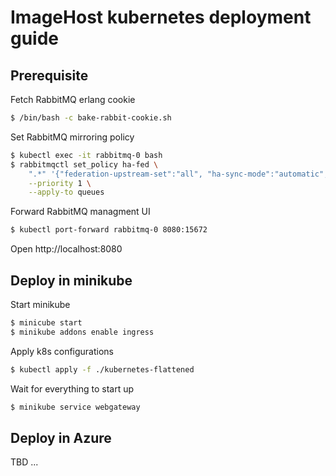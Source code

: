 # ImageHost kubernetes deployment guide



## Prerequisite
Fetch RabbitMQ erlang cookie
```bash
$ /bin/bash -c bake-rabbit-cookie.sh
```

Set RabbitMQ mirroring policy
```bash
$ kubectl exec -it rabbitmq-0 bash
$ rabbitmqctl set_policy ha-fed \
    ".*" '{"federation-upstream-set":"all", "ha-sync-mode":"automatic", "ha-mode":"nodes", "ha-params":["rabbit@rabbitmq-0.rabbitmq.default.svc.cluster.local","rabbit@rabbitmq-1.rabbitmq.default.svc.cluster.local","rabbit@rabbitmq-2.rabbitmq.default.svc.cluster.local"]}' \
    --priority 1 \
    --apply-to queues
```

Forward RabbitMQ managment UI
```bash
$ kubectl port-forward rabbitmq-0 8080:15672
```
Open http://localhost:8080

## Deploy in minikube

Start minikube
```bash
$ minicube start
$ minikube addons enable ingress
```
Apply k8s configurations
```bash
$ kubectl apply -f ./kubernetes-flattened
```
Wait for everything to start up
```bash
$ minikube service webgateway
```

## Deploy in Azure
TBD ...
